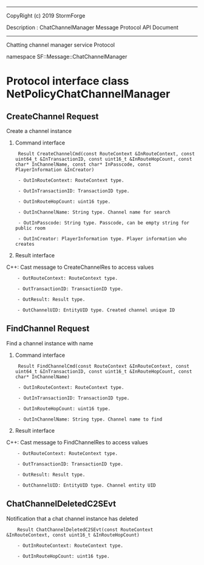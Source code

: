 ﻿***
 
 CopyRight (c) 2019 StormForge
 
 Description : ChatChannelManager Message Protocol API Document

***



Chatting channel manager service Protocol

namespace SF::Message::ChatChannelManager


# Protocol interface class NetPolicyChatChannelManager
## CreateChannel Request
Create a channel instance

1. Command interface

        Result CreateChannelCmd(const RouteContext &InRouteContext, const uint64_t &InTransactionID, const uint16_t &InRouteHopCount, const char* InChannelName, const char* InPasscode, const PlayerInformation &InCreator)

		- OutInRouteContext: RouteContext type. 

		- OutInTransactionID: TransactionID type. 

		- OutInRouteHopCount: uint16 type. 

		- OutInChannelName: String type. Channel name for search

		- OutInPasscode: String type. Passcode, can be empty string for public room

		- OutInCreator: PlayerInformation type. Player information who creates

2. Result interface

C++: Cast message to CreateChannelRes to access values


		- OutRouteContext: RouteContext type. 

		- OutTransactionID: TransactionID type. 

		- OutResult: Result type. 

		- OutChannelUID: EntityUID type. Created channel unique ID


## FindChannel Request
Find a channel instance with name

1. Command interface

        Result FindChannelCmd(const RouteContext &InRouteContext, const uint64_t &InTransactionID, const uint16_t &InRouteHopCount, const char* InChannelName)

		- OutInRouteContext: RouteContext type. 

		- OutInTransactionID: TransactionID type. 

		- OutInRouteHopCount: uint16 type. 

		- OutInChannelName: String type. Channel name to find

2. Result interface

C++: Cast message to FindChannelRes to access values


		- OutRouteContext: RouteContext type. 

		- OutTransactionID: TransactionID type. 

		- OutResult: Result type. 

		- OutChannelUID: EntityUID type. Channel entity UID


## ChatChannelDeletedC2SEvt
Notification that a chat channel instance has deleted

        Result ChatChannelDeletedC2SEvt(const RouteContext &InRouteContext, const uint16_t &InRouteHopCount)

		- OutInRouteContext: RouteContext type. 

		- OutInRouteHopCount: uint16 type. 









